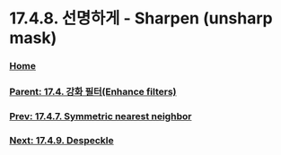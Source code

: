 # 17.4.8. 선명하게 - Sharpen (unsharp mask)

### [Home](./00-home.md)
### [Parent: 17.4. 강화 필터(Enhance filters)](./17-04-00-enhance-filters.md)
### [Prev: 17.4.7. Symmetric nearest neighbor](./17-04-07-symmetric-nearest-neighbor.md)
### [Next: 17.4.9. Despeckle](./17-04-09-despeckle.md)
